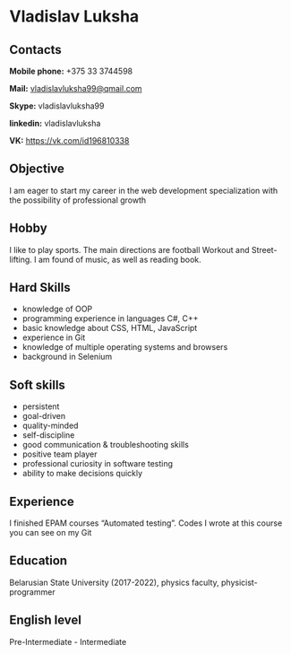 # Vladislav Luksha

## Contacts

**Mobile phone:** +375 33 3744598

**Mail:** vladislavluksha99@qmail.com

**Skype:** vladislavluksha99

**linkedin:** vladislavluksha

**VK:** <https://vk.com/id196810338>

## Objective

I am eager to start my career in the web development specialization with the possibility of professional growth

## Hobby

I like to play sports. The main directions are football Workout and Street-lifting. I am found of music, as well as reading book.

## Hard Skills

- knowledge of OOP
- programming experience in languages C#, C++
- basic knowledge about CSS, HTML, JavaScript
- experience in Git
- knowledge of multiple operating systems and browsers
- background in Selenium

## Soft skills

- persistent
- goal-driven
- quality-minded
- self-discipline
- good communication & troubleshooting skills
- positive team player
- professional curiosity in software testing
- ability to make decisions quickly

## Experience

I finished EPAM courses “Automated testing”.
Codes I wrote at this course you can see on my Git

## Education

Belarusian State University
(2017-2022), physics faculty,
physicist-programmer

## English level

Pre-Intermediate - Intermediate
